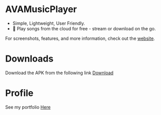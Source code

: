 # AVAMusicPlayer
* Simple, Lightweight, User Friendly.<br>
* 🎵 Play songs from the cloud for free - stream or download on the go.<br>

For screenshots, features, and more information, check out the <a href="" target="_blank">website</a>.

# Downloads
Download the APK from the following link  <a href="" target="_blank">Download</a>

# Profile
See my portfolio <a href="" target="_blank">Here</a>
